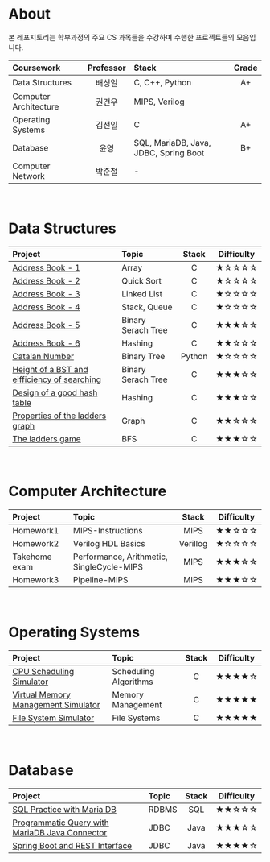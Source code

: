 # About

본 레포지토리는 학부과정의 주요 CS 과목들을 수강하며 수행한 프로젝트들의 모음입니다.

| Coursework | Professor | Stack | Grade |
| :---------- | :-------: | :----- | :----: |
| Data Structures | 배성일 | C, C++, Python | A+ |
| Computer Architecture | 권건우 | MIPS, Verilog |  |
| Operating Systems | 김선일 | C | A+ |
| Database | 윤영 | SQL, MariaDB, Java, JDBC, Spring Boot | B+ |
| Computer Network | 박준철 | - |  |

<br/>

# Data Structures

| Project | Topic | Stack | Difficulty |
| :-------- | :------| :---: | :-: |
| [Address Book - 1](https://github.com/24siefil/Computer_Science/tree/main/DS/ds_hw1) | Array | C |★☆☆☆☆|
| [Address Book - 2](https://github.com/24siefil/Computer_Science/tree/main/DS/ds_hw2) | Quick Sort | C |★☆☆☆☆|
| [Address Book - 3](https://github.com/24siefil/Computer_Science/tree/main/DS/ds_hw3) | Linked List | C |★☆☆☆☆|
| [Address Book - 4](https://github.com/24siefil/Computer_Science/tree/main/DS/ds_hw4) | Stack, Queue | C |★☆☆☆☆|
| [Address Book - 5](https://github.com/24siefil/Computer_Science/tree/main/DS/ds_hw5) | Binary Serach Tree | C |★★★☆☆|
| [Address Book - 6](https://github.com/24siefil/Computer_Science/tree/main/DS/ds_hw6) | Hashing | C |★★☆☆☆|
| [Catalan Number](https://github.com/24siefil/Computer_Science/tree/main/DS/ds_whw1) | Binary Tree | Python |★☆☆☆☆|
| [Height of a BST and eifficiency of searching](https://github.com/24siefil/Computer_Science/tree/main/DS/ds_whw2) | Binary Serach Tree | C |★★★☆☆|
| [Design of a good hash table](https://github.com/24siefil/Computer_Science/tree/main/DS/ds_whw3) | Hashing | C |★★★☆☆|
| [Properties of the ladders graph](https://github.com/24siefil/Computer_Science/tree/main/DS/ds_whw4) | Graph | C |★★☆☆☆|
| [The ladders game](https://github.com/24siefil/Computer_Science/tree/main/DS/ds_hw7) | BFS | C |★★★☆☆|

<br/>

# Computer Architecture
| Project | Topic | Stack | Difficulty |
| :-------- | :------| :---: | :-: |
| Homework1 | MIPS-Instructions | MIPS |★★☆☆☆|
| Homework2 | Verilog HDL Basics | Verillog |★☆☆☆☆|
| Takehome exam | Performance, Arithmetic, SingleCycle-MIPS | MIPS |★★★☆☆|
| Homework3 | Pipeline-MIPS | MIPS |★★★☆☆|

<br/>

# Operating Systems

| Project | Topic | Stack | Difficulty |
| :-------- | :------| :---: | :-: |
| [CPU Scheduling Simulator](https://github.com/24siefil/Computer_Science/tree/main/OS/os_hw2) | Scheduling Algorithms | C |★★★★☆|
| [Virtual Memory Management Simulator](https://github.com/24siefil/Computer_Science/tree/main/OS/os_hw3) | Memory Management | C |★★★★★|
| [File System Simulator](https://github.com/24siefil/Computer_Science/tree/main/OS/os_hw4) | File Systems | C |★★★★★|


<br/>

# Database

| Project | Topic | Stack | Difficulty |
| :-------- | :------| :---: | :-: |
| [SQL Practice with Maria DB](https://www.notion.so/24siefil/Maria-DB-and-SQL-Practice-75bb110d7245478a980d25cde6f28e88) | RDBMS | SQL |★★☆☆☆|
| [Programmatic Query with MariaDB Java Connector](https://github.com/24siefil/Computer_Science/tree/main/DB/db_hw2) | JDBC | Java |★★★☆☆|
| [Spring Boot and REST Interface](https://github.com/24siefil/Computer_Science/tree/main/DB/db_hw3) | JDBC | Java |★★★★☆|